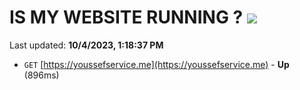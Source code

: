 # IS MY WEBSITE RUNNING ? [![](https://img.shields.io/static/v1?label=Sponsor&message=%E2%9D%A4&logo=GitHub&color=%23fe8e86)](https://github.com/sponsors/<username>)

Last updated: **10/4/2023, 1:18:37 PM**

- `GET` [https://youssefservice.me](https://youssefservice.me) - **Up** (896ms)

